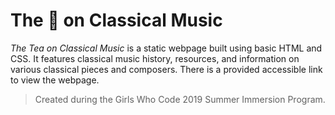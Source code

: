 # The :tea: on Classical Music
 
*The Tea on Classical Music* is a static webpage built using basic HTML and CSS. It features classical music history, resources, and information on various classical pieces and composers. There is a provided accessible link to view the webpage.

> Created during the Girls Who Code 2019 Summer Immersion Program.
